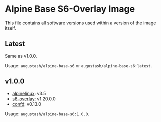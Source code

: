 # Alpine Base S6-Overlay Image

This file contains all software versions used within a version of the image itself.

## Latest

Same as v1.0.0.

Usage: `augustash/alpine-base-s6` or `augustash/alpine-base-s6:latest`.

## v1.0.0

- [alpinelinux](https://github.com/alpinelinux): v3.5
- [s6-overlay](https://github.com/just-containers/s6-overlay): v1.20.0.0
- [confd](https://github.com/kelseyhightower/confd/): v0.13.0

Usage: `augustash/alpine-base-s6:1.0.0`.
